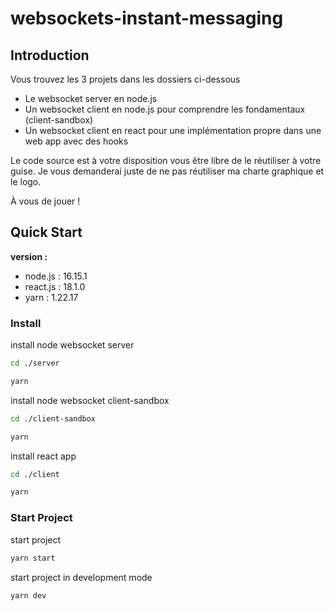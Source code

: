 # websockets-instant-messaging

## Introduction

Vous trouvez les 3 projets dans les dossiers ci-dessous

- Le websocket server en node.js
- Un websocket  client en node.js pour comprendre les fondamentaux (client-sandbox)
- Un websocket  client en react pour une implémentation propre dans une web app avec des hooks


Le code source est à votre disposition vous être libre de le réutiliser à votre guise. Je vous demanderai juste de ne pas réutiliser ma charte graphique et le logo.

À vous de jouer !

## **Quick Start**

**version :**

- node.js :  16.15.1
- react.js : 18.1.0
- yarn : 1.22.17

### Install

install node websocket server

```bash
cd ./server
```

```bash
yarn
```

install node websocket client-sandbox

```bash
cd ./client-sandbox
```

```bash
yarn
```

install react app

```bash
cd ./client
```

```bash
yarn
```

### Start Project

start project

```bash
yarn start
```

start project in development mode

```bash
yarn dev
```
